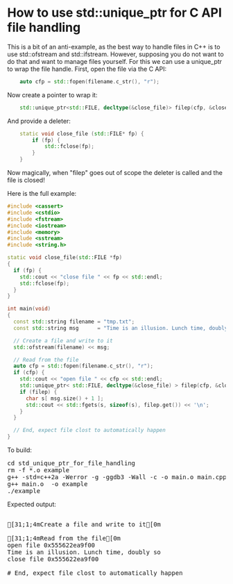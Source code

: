 How to use std::unique_ptr for C API file handling
==================================================

This is a bit of an anti-example, as the best way to handle files in C++
is to use std::ofstream and std::ifstream. However, supposing you do not
want to do that and want to manage files yourself. For this we can use a
unique_ptr to wrap the file handle. First, open the file via the C API:
```C++
    auto cfp = std::fopen(filename.c_str(), "r");
```
Now create a pointer to wrap it:
```C++
    std::unique_ptr<std::FILE, decltype(&close_file)> filep(cfp, &close_file);
```
And provide a deleter:
```C++
    static void close_file (std::FILE* fp) {
        if (fp) {
            std::fclose(fp);
        }
    }
```
Now magically, when "filep" goes out of scope the deleter is called and the
file is closed!

Here is the full example:
```C++
#include <cassert>
#include <cstdio>
#include <fstream>
#include <iostream>
#include <memory>
#include <sstream>
#include <string.h>

static void close_file(std::FILE *fp)
{
  if (fp) {
    std::cout << "close file " << fp << std::endl;
    std::fclose(fp);
  }
}

int main(void)
{
  const std::string filename = "tmp.txt";
  const std::string msg      = "Time is an illusion. Lunch time, doubly so";

  // Create a file and write to it
  std::ofstream(filename) << msg;

  // Read from the file
  auto cfp = std::fopen(filename.c_str(), "r");
  if (cfp) {
    std::cout << "open file " << cfp << std::endl;
    std::unique_ptr< std::FILE, decltype(&close_file) > filep(cfp, &close_file);
    if (filep) {
      char s[ msg.size() + 1 ];
      std::cout << std::fgets(s, sizeof(s), filep.get()) << '\n';
    }
  }

  // End, expect file clost to automatically happen
}
```
To build:
<pre>
cd std_unique_ptr_for_file_handling
rm -f *.o example
g++ -std=c++2a -Werror -g -ggdb3 -Wall -c -o main.o main.cpp
g++ main.o  -o example
./example
</pre>
Expected output:
<pre>

[31;1;4mCreate a file and write to it[0m

[31;1;4mRead from the file[0m
open file 0x555622ea9f00
Time is an illusion. Lunch time, doubly so
close file 0x555622ea9f00

# End, expect file clost to automatically happen
</pre>
